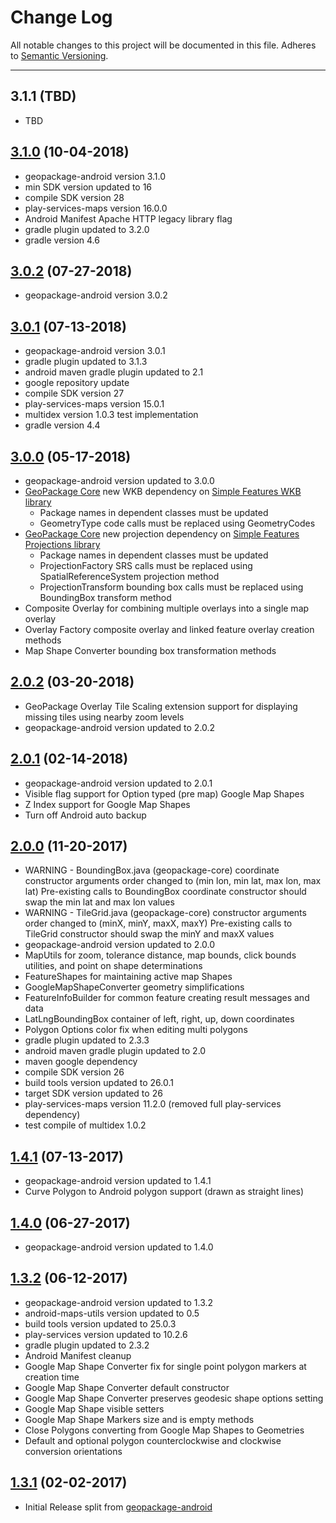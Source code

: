 # Change Log
All notable changes to this project will be documented in this file.
Adheres to [Semantic Versioning](http://semver.org/).

---

## 3.1.1 (TBD)

* TBD

## [3.1.0](https://github.com/ngageoint/geopackage-android-map/releases/tag/3.1.0) (10-04-2018)

* geopackage-android version 3.1.0
* min SDK version updated to 16
* compile SDK version 28
* play-services-maps version 16.0.0
* Android Manifest Apache HTTP legacy library flag
* gradle plugin updated to 3.2.0
* gradle version 4.6

## [3.0.2](https://github.com/ngageoint/geopackage-android-map/releases/tag/3.0.2) (07-27-2018)

* geopackage-android version 3.0.2

## [3.0.1](https://github.com/ngageoint/geopackage-android-map/releases/tag/3.0.1) (07-13-2018)

* geopackage-android version 3.0.1
* gradle plugin updated to 3.1.3
* android maven gradle plugin updated to 2.1
* google repository update
* compile SDK version 27
* play-services-maps version 15.0.1
* multidex version 1.0.3 test implementation
* gradle version 4.4

## [3.0.0](https://github.com/ngageoint/geopackage-android-map/releases/tag/3.0.0) (05-17-2018)

* geopackage-android version updated to 3.0.0
* [GeoPackage Core](https://github.com/ngageoint/geopackage-core-java) new WKB dependency on [Simple Features WKB library](https://github.com/ngageoint/simple-features-wkb-java)
  * Package names in dependent classes must be updated
  * GeometryType code calls must be replaced using GeometryCodes
* [GeoPackage Core](https://github.com/ngageoint/geopackage-core-java) new projection dependency on [Simple Features Projections library](https://github.com/ngageoint/simple-features-proj-java)
  * Package names in dependent classes must be updated
  * ProjectionFactory SRS calls must be replaced using SpatialReferenceSystem projection method
  * ProjectionTransform bounding box calls must be replaced using BoundingBox transform method
* Composite Overlay for combining multiple overlays into a single map overlay
* Overlay Factory composite overlay and linked feature overlay creation methods
* Map Shape Converter bounding box transformation methods

## [2.0.2](https://github.com/ngageoint/geopackage-android-map/releases/tag/2.0.2) (03-20-2018)

* GeoPackage Overlay Tile Scaling extension support for displaying missing tiles using nearby zoom levels
* geopackage-android version updated to 2.0.2

## [2.0.1](https://github.com/ngageoint/geopackage-android-map/releases/tag/2.0.1) (02-14-2018)

* geopackage-android version updated to 2.0.1
* Visible flag support for Option typed (pre map) Google Map Shapes
* Z Index support for Google Map Shapes
* Turn off Android auto backup

## [2.0.0](https://github.com/ngageoint/geopackage-android-map/releases/tag/2.0.0) (11-20-2017)

* WARNING - BoundingBox.java (geopackage-core) coordinate constructor arguments order changed to (min lon, min lat, max lon, max lat)
  Pre-existing calls to BoundingBox coordinate constructor should swap the min lat and max lon values
* WARNING - TileGrid.java (geopackage-core) constructor arguments order changed to (minX, minY, maxX, maxY)
  Pre-existing calls to TileGrid constructor should swap the minY and maxX values
* geopackage-android version updated to 2.0.0
* MapUtils for zoom, tolerance distance, map bounds, click bounds utilities, and point on shape determinations
* FeatureShapes for maintaining active map Shapes
* GoogleMapShapeConverter geometry simplifications
* FeatureInfoBuilder for common feature creating result messages and data
* LatLngBoundingBox container of left, right, up, down coordinates
* Polygon Options color fix when editing multi polygons
* gradle plugin updated to 2.3.3
* android maven gradle plugin updated to 2.0
* maven google dependency
* compile SDK version 26
* build tools version updated to 26.0.1
* target SDK version updated to 26
* play-services-maps version 11.2.0 (removed full play-services dependency)
* test compile of multidex 1.0.2

## [1.4.1](https://github.com/ngageoint/geopackage-android-map/releases/tag/1.4.1) (07-13-2017)

* geopackage-android version updated to 1.4.1
* Curve Polygon to Android polygon support (drawn as straight lines)

## [1.4.0](https://github.com/ngageoint/geopackage-android-map/releases/tag/1.4.0) (06-27-2017)

* geopackage-android version updated to 1.4.0

## [1.3.2](https://github.com/ngageoint/geopackage-android-map/releases/tag/1.3.2) (06-12-2017)

* geopackage-android version updated to 1.3.2
* android-maps-utils version updated to 0.5
* build tools version updated to 25.0.3
* play-services version updated to 10.2.6
* gradle plugin updated to 2.3.2
* Android Manifest cleanup
* Google Map Shape Converter fix for single point polygon markers at creation time
* Google Map Shape Converter default constructor
* Google Map Shape Converter preserves geodesic shape options setting
* Google Map Shape visible setters
* Google Map Shape Markers size and is empty methods
* Close Polygons converting from Google Map Shapes to Geometries
* Default and optional polygon counterclockwise and clockwise conversion orientations

## [1.3.1](https://github.com/ngageoint/geopackage-android-map/releases/tag/1.3.1) (02-02-2017)

* Initial Release split from [geopackage-android](https://github.com/ngageoint/geopackage-android)
